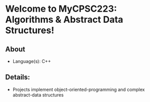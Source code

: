# Welcome to MyCPSC223: Algorithms & Abstract Data Structures!

## About
- Language(s): C++

## Details:
- Projects implement object-oriented-programming and complex abstract-data structures
